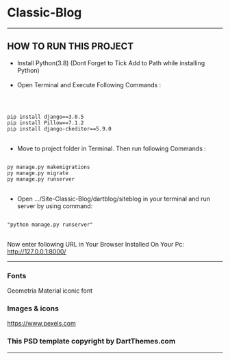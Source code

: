 # Classic-Blog
<hr>


## HOW TO RUN THIS PROJECT

<ul><li>Install Python(3.8) (Dont Forget to Tick Add to Path while installing Python)</li>
 <br>
 <li>Open Terminal and Execute Following Commands :</li></ul>
 <br>
<pre>
<code>
pip install django==3.0.5
pip install Pillow==7.1.2
pip install django-ckeditor==5.9.0
</code>
</pre>

 
<ul><li>Move to project folder in Terminal. Then run following Commands :</li></ul>
<pre>
<code>
py manage.py makemigrations
py manage.py migrate
py manage.py runserver
</code>
</pre>

<ul><li>Open .../Site-Classic-Blog/dartblog/siteblog in your terminal and run server by using command:</li></ul>
<pre>
<code>
"python manage.py runserver"
</code>
</pre>



 
Now enter following URL in Your Browser Installed On Your Pc:
 <br>
http://127.0.0.1:8000/ 
<hr>

### Fonts

Geometria
Material 
iconic font


### Images & icons
https://www.pexels.com


### This PSD template copyright by DartThemes.com
<hr>
